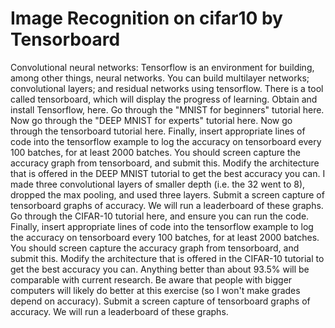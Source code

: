 # Image Recognition on cifar10 by Tensorboard

Convolutional neural networks: Tensorflow is an environment for building, among other things, neural networks. You can build multilayer networks; convolutional layers; and residual networks using tensorflow. There is a tool called tensorboard, which will display the progress of learning.
Obtain and install Tensorflow, here. Go through the "MNIST for beginners" tutorial here. Now go through the "DEEP MNIST for experts" tutorial here. Now go through the tensorboard tutorial here. Finally, insert appropriate lines of code into the tensorflow example to log the accuracy on tensorboard every 100 batches, for at least 2000 batches. You should screen capture the accuracy graph from tensorboard, and submit this.
Modify the architecture that is offered in the DEEP MNIST tutorial to get the best accuracy you can. I made three convolutional layers of smaller depth (i.e. the 32 went to 8), dropped the max pooling, and used three layers. Submit a screen capture of tensorboard graphs of accuracy. We will run a leaderboard of these graphs.
Go through the CIFAR-10 tutorial here, and ensure you can run the code. Finally, insert appropriate lines of code into the tensorflow example to log the accuracy on tensorboard every 100 batches, for at least 2000 batches. You should screen capture the accuracy graph from tensorboard, and submit this.
Modify the architecture that is offered in the CIFAR-10 tutorial to get the best accuracy you can. Anything better than about 93.5% will be comparable with current research. Be aware that people with bigger computers will likely do better at this exercise (so I won't make grades depend on accuracy). Submit a screen capture of tensorboard graphs of accuracy. We will run a leaderboard of these graphs.
 